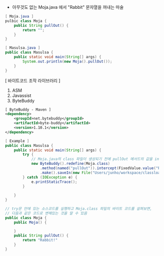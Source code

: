 
- 아무것도 없는 Moja.java 에서 "Rabbit" 문자열을 꺼내는 마술

````java
[ Moja.java ]
pulbic class Moja {
	public String pullOut() {
		return "";
	}
}
````

````java
[ Masulsa.java ]
public class Masulsa {
	public static void main(String[] args) {
		System.out.println(new Moja().pullOut());
	}
}
````

[ 바이트코드 조작 라이브러리 ]
1. ASM 
2. Javassist
3. ByteBuddy

````XML
[ ByteBuddy - Maven ]
<dependency>
	<groupId>net.bytebuddy</groupId>
	<artifactId>byte-buddy</artifactId>
	<version>1.10.1</version>
</dependency>
````

````java
[ Example ] 
public class Masulsa {
	public static void main(String[] args) {
		try {
			// Moja.java의 class 파일이 생성되기 전에 pullOut 메서드의 값을 intercept하여 Rabbit 문자열을 생성하도록 재정의	
			new ByteBuddy().redefine(Moja.class)
				.method(named("pullOut")).intercept(FixedValue.value("Rabbit!"))
				.make().saveIn(new File("Users/junho/workspace/classloadersample/target/classes/")); 
		} catch (IOException e) {
			e.printStaticTrace();
		}
		
	}
}
````

````java
// try문 안에 있는 소스코드를 실행하고 Moja.class 파일의 바이트 코드를 살펴보면, 
// 다음과 같은 코드로 변해있는 것을 알 수 있음
public class Moja {
	public Moja() {

	}
	public String pullOut() {
		return "Rabbit!"
	}
}
````
 

